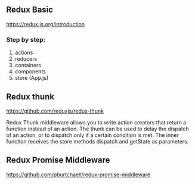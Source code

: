 ## Redux Basic
https://redux.js.org/introduction
### Step by step:
1. actions
2. reducers
3. containers
4. components
5. store (App.js)

## Redux thunk
https://github.com/reduxjs/redux-thunk

Redux Thunk middleware allows you to write action creators that return a function instead of an action. The thunk can be used to delay the dispatch of an action, or to dispatch only if a certain condition is met. The inner function receives the store methods dispatch and getState as parameters.

## Redux Promise Middleware
https://github.com/pburtchaell/redux-promise-middleware